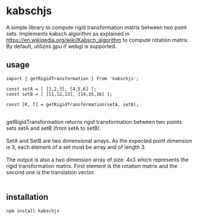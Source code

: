 # kabschjs

A simple library to compute rigid transformation matrix between two point sets.
Implements kabsch algorithm as explained in https://en.wikipedia.org/wiki/Kabsch_algorithm to compute rotation matrix. By default, utilizes gpu if webgl
is supported.

## usage
```
import { getRigidTransformation } from 'kabschjs';

const setA = [ [1,2,3], [4,5,6] ];
const setB = [ [11,12,13], [14,15,16] ];

const [R, T] = getRigidTransformation(setA, setB);
```
<br>
getRigidTransformation returns rigid transformation between two points sets
setA and setB (from setA to setB).<br><br>
SetA and SetB are two dimensional arrays. As the expected point dimension is 3, each element of a set must be array and of length 3.<br><br>
The output is also a two dimension array of size: 4x3 which represents the rigid transformation matrix. First element is the rotation matrix and the second one is the translation vector.
<br><br>

## installation
`npm install kabschjs`